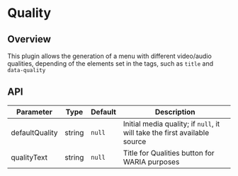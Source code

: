 # Quality

## Overview

This plugin allows the generation of a menu with different video/audio qualities, depending of the elements set 
in the <source> tags, such as `title` and `data-quality`

## API

Parameter | Type | Default | Description
------ | --------- | ------- | --------
defaultQuality | string | `null` | Initial media quality; if `null`, it will take the first available source
qualityText | string | `null` | Title for Qualities button for WARIA purposes